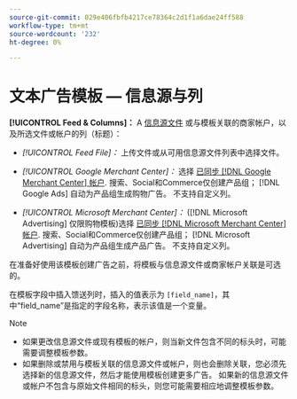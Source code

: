 ```yaml
---
source-git-commit: 029e406fbfb4217ce78364c2d1f1a6dae24ff588
workflow-type: tm+mt
source-wordcount: '232'
ht-degree: 0%

---
```

# 文本广告模板 — 信息源与列

**[!UICONTROL Feed & Columns]：** A [信息源文件](/help/search-social-commerce/campaign-management/inventory-feeds/feed-files-manage.md) 或与模板关联的商家帐户，以及所选文件或帐户的列（标题）：

* *[!UICONTROL Feed File]：* 上传文件或从可用信息源文件列表中选择文件。

* *[!UICONTROL Google Merchant Center]：* 选择 [已同步 [!DNL Google Merchant Center] 帐户](/help/search-social-commerce/campaign-management/accounts/merchant-account-manage.md). 搜索、Social和Commerce仅创建产品组； [!DNL Google Ads] 自动为产品组生成购物广告。 不支持自定义列。

* *[!UICONTROL Microsoft Merchant Center]：* ([!DNL Microsoft Advertising] 仅限购物模板)选择 [已同步 [!DNL Microsoft Merchant Center] 帐户](/help/search-social-commerce/campaign-management/accounts/merchant-account-manage.md). 搜索、Social和Commerce仅创建产品组； [!DNL Microsoft Advertising] 自动为产品组生成产品广告。 不支持自定义列。

在准备好使用该模板创建广告之前，将模板与信息源文件或商家帐户关联是可选的。

在模板字段中插入馈送列时，插入的值表示为 `[field_name]`，其中“field_name”是指定的字段名称，表示该值是一个变量。

>[!NOTE]
>
>* 如果更改信息源文件或现有模板的帐户，则当新文件包含不同的标头时，可能需要调整模板参数。
>* 如果删除或禁用与模板关联的信息源文件或帐户，则也会删除关联，您必须先选择新的信息源文件，然后才能使用模板创建更多广告。 如果新的信息源文件或帐户不包含与原始文件相同的标头，则您可能需要相应地调整模板参数。

